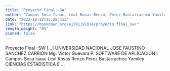 ```yaml
---
title: "Proyecto Final -SW"
author: "Campos Sosa Isaac, Leal Rosas Renzo, Perez Bastarrachea Yamiley"
date: "2022-12-22T15:28:41Z"
link: "https://bookdown.org/e1701191014/proyecto_final_sw/"
length_weight: "0%"
pinned: false
---
```


Proyecto Final -SW [...] UNIVERSIDAD NACIONAL JOSE FAUSTINO SANCHEZ CARRION Mg. Victor Guevara P. SOFTWARE DE APLICACIÓN I Campos Sosa Isaac Leal Rosas Renzo Perez Bastarrachea Yamiley CIENCIAS ESTADISTICA E ...
